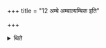 +++
title = "12 अम्बे अम्बाल्यम्बिक इति"

+++

<details><summary>थिते</summary>

अम्बे अम्बाल्यम्बिक इति प्रतिप्रस्थाता पत्नीरुदानयति १२
</details>
